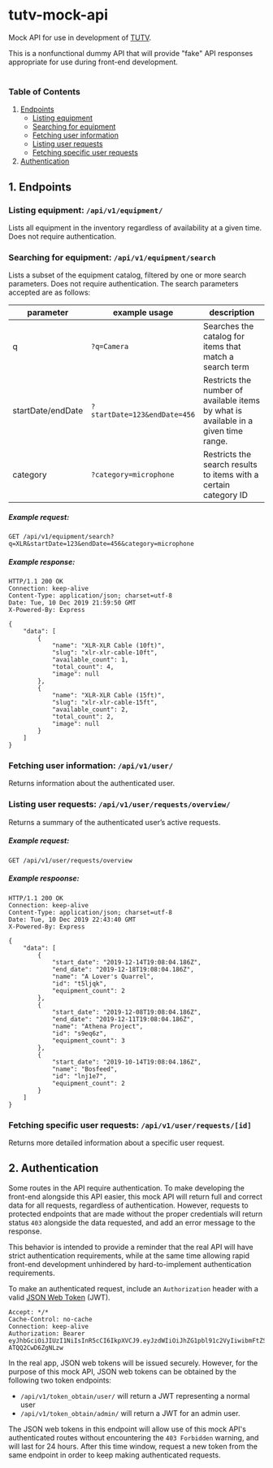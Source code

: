 # tutv-mock-api
Mock API for use in development of [TUTV](https://github.com/jumbocode/tutv).

This is a nonfunctional dummy API that will provide "fake" API responses appropriate for use
during front-end development.
<br/><br/>

### Table of Contents
1. [Endpoints](#1-endpoints)
    - [Listing equipment](#listing-equipment-apiv1equipment)
    - [Searching for equipment](#searching-for-equipment-apiv1equipmentsearch)
    - [Fetching user information](#fetching-user-information-apiv1user)
    - [Listing user requests](#listing-user-requests-apiv1userrequestsoverview)
    - [Fetching specific user requests](#fetching-specific-user-requests-apiv1userrequestsid)
2. [Authentication](#2-authentication)

## 1. Endpoints

### Listing equipment: `/api/v1/equipment/`
Lists all equipment in the inventory regardless of availability at a given time. Does not require authentication.

### Searching for equipment: `/api/v1/equipment/search`
Lists a subset of the equipment catalog, filtered by one or more search parameters. Does not require authentication. The search parameters accepted are as follows:

| parameter         | example usage                | description                                                                         |
| ----------------- | ---------------------------- | ----------------------------------------------------------------------------------- |
| q                 | `?q=Camera`                  | Searches the catalog for items that match a search term                             |
| startDate/endDate | `?startDate=123&endDate=456` | Restricts the number of available items by what is available in a given time range. |
| category          | `?category=microphone`       | Restricts the search results to items with a certain category ID                    |


##### Example request:
```http
GET /api/v1/equipment/search?q=XLR&startDate=123&endDate=456&category=microphone
```
##### Example response:
```http
HTTP/1.1 200 OK
Connection: keep-alive
Content-Type: application/json; charset=utf-8
Date: Tue, 10 Dec 2019 21:59:50 GMT
X-Powered-By: Express

{
    "data": [
        {
            "name": "XLR-XLR Cable (10ft)",
            "slug": "xlr-xlr-cable-10ft",
            "available_count": 1,
            "total_count": 4,
            "image": null
        },
        {
            "name": "XLR-XLR Cable (15ft)",
            "slug": "xlr-xlr-cable-15ft",
            "available_count": 2,
            "total_count": 2,
            "image": null
        }
    ]
}
```

### Fetching user information: `/api/v1/user/`
Returns information about the authenticated user.


### Listing user requests: `/api/v1/user/requests/overview/`
Returns a summary of the authenticated user’s active requests.

##### Example request:
```http
GET /api/v1/user/requests/overview
```
##### Example respoonse:
```http
HTTP/1.1 200 OK
Connection: keep-alive
Content-Type: application/json; charset=utf-8
Date: Tue, 10 Dec 2019 22:43:40 GMT
X-Powered-By: Express

{
    "data": [
        {
            "start_date": "2019-12-14T19:08:04.186Z",
            "end_date": "2019-12-18T19:08:04.186Z",
            "name": "A Lover's Quarrel",
            "id": "t5ljqk",
            "equipment_count": 2
        },
        {
            "start_date": "2019-12-08T19:08:04.186Z",
            "end_date": "2019-12-11T19:08:04.186Z",
            "name": "Athena Project",
            "id": "s9eq6z",
            "equipment_count": 3
        },
        {
            "start_date": "2019-10-14T19:08:04.186Z",
            "name": "Bosfeed",
            "id": "lnj1e7",
            "equipment_count": 2
        }
    ]
}
```

### Fetching specific user requests: `/api/v1/user/requests/[id]`
Returns more detailed information about a specific user request.



## 2. Authentication
Some routes in the API require authentication. To make developing the front-end alongside this API easier, this mock API will return full and correct data for all requests, regardless of authentication. However, requests to protected endpoints that are made without the proper credentials will return status `403` alongside the data requested, and add an error message to the response.

This behavior is intended to provide a reminder that the real API will have strict authentication requirements, while at the same time allowing rapid front-end development unhindered by hard-to-implement authentication requirements.

To make an authenticated request, include an `Authorization` header with a valid [JSON Web Token](https://jwt.io/) (JWT).

```http
Accept: */*
Cache-Control: no-cache
Connection: keep-alive
Authorization: Bearer  eyJhbGciOiJIUzI1NiIsInR5cCI6IkpXVCJ9.eyJzdWIiOiJhZG1pbl91c2VyIiwibmFtZSI6IkFkbWluIFVzZXIiLCJpYXQiOjE1NzYwMTA5Mzh9.2lqotAo24DOySIP8U0dNaxm_jB_-ATQQ2CwD6ZgNLzw
```

In the real app, JSON web tokens will be issued securely. However, for the purpose of this mock API, JSON web tokens can be obtained by the following two token endpoints:
- `/api/v1/token_obtain/user/` will return a JWT representing a normal user
- `/api/v1/token_obtain/admin/` will return a JWT for an admin user.

The JSON web tokens in this endpoint will allow use of this mock API's authenticated routes without encountering the `403 Forbidden` warning, and will last for 24 hours. After this time window, request a new token from the same endpoint in order to keep making authenticated requests.
